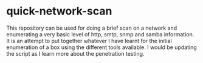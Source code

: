 # quick-network-scan
This repository can be used for doing a brief scan on a network and enumerating a very basic level of http, smtp, snmp and samba information. It is an attempt to put together whatever I have learnt for the initial enumeration of a box using the different tools available. I would be updating the script as I learn more about the penetration testing. 
